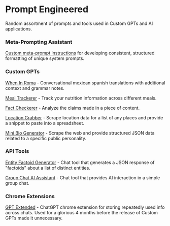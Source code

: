 # Prompt Engineered

Random assortment of prompts and tools used in Custom GPTs and AI applications.

### Meta-Prompting Assistant

[Custom meta-prompt instructions](./custom_gpts/meta_prompting_assistant.md) for developing consistent, structured formatting of unique system prompts.

### Custom GPTs

[When In Roma](./custom_gpts/when_in_roma) - Conversational mexican spanish translations with additional context and grammar notes.

[Meal Trackerer](./custom_gpts/meal_trackerer) - Track your nutrition information across different meals.

[Fact Checkerer](./custom_gpts/fact_checkerer) - Analyze the claims made in a piece of content.

[Location Grabber](./custom_gpts/location_grabber) - Scrape location data for a list of any places and provide a snippet to paste into a spreadsheet.

[Mini Bio Generator](./custom_gpts/mini_bio_generator) - Scrape the web and provide structured JSON data related to a specific public personality.

### API Tools

[Entity Factoid Generator](./api_tools/entity_factoid_generator/) - Chat tool that generates a JSON response of "factoids" about a list of distinct entities.

[Group Chat AI Assistant](./api_tools/groupchat_ai_assistant) - Chat tool that provides AI interaction in a simple group chat.

### Chrome Extensions

[GPT Extended](https://gptextended.codethings.net/) - ChatGPT chrome extension for storing repeatedly used info across chats. Used for a glorious 4 months before the release of Custom GPTs made it unnecessary.
